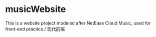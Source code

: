 # musicWebsite
This is a website project modeled after NetEase Cloud Music, used for front-end practice./
现代前端
